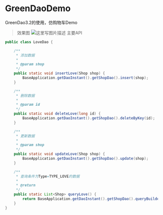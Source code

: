 # GreenDaoDemo
GreenDao3.2的使用，仿购物车Demo

>效果图
![这里写图片描述](http://img.blog.csdn.net/20170124233534984?watermark/2/text/aHR0cDovL2Jsb2cuY3Nkbi5uZXQvcXFfMzAzNzk2ODk=/font/5a6L5L2T/fontsize/400/fill/I0JBQkFCMA==/dissolve/70/gravity/SouthEast)
>主要API
```java
public class LoveDao {

    /**
     * 添加数据
     *
     * @param shop
     */
    public static void insertLove(Shop shop) {
        BaseApplication.getDaoInstant().getShopDao().insert(shop);
    }

    /**
     * 删除数据
     *
     * @param id
     */
    public static void deleteLove(long id) {
        BaseApplication.getDaoInstant().getShopDao().deleteByKey(id);
    }

    /**
     * 更新数据
     *
     * @param shop
     */
    public static void updateLove(Shop shop) {
        BaseApplication.getDaoInstant().getShopDao().update(shop);
    }

    /**
     * 查询条件为Type=TYPE_LOVE的数据
     *
     * @return
     */
    public static List<Shop> queryLove() {
        return BaseApplication.getDaoInstant().getShopDao().queryBuilder().where(ShopDao.Properties.Type.eq(Shop.TYPE_LOVE)).list();
    }
}
```
